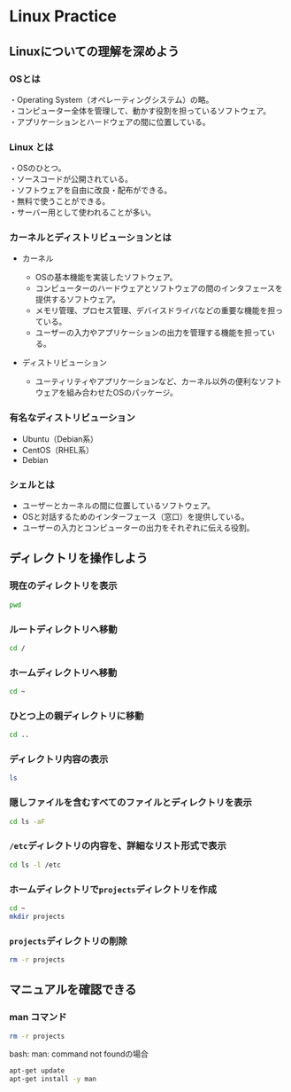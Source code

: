 # Linux Practice  


## Linuxについての理解を深めよう  

### OSとは  
・Operating System（オペレーティングシステム）の略。  
・コンピューター全体を管理して、動かす役割を担っているソフトウェア。  
・アプリケーションとハードウェアの間に位置している。  

### Linux とは
・OSのひとつ。  
・ソースコードが公開されている。  
・ソフトウェアを自由に改良・配布ができる。  
・無料で使うことができる。  
・サーバー用として使われることが多い。  

### カーネルとディストリビューションとは  
- カーネル
  - OSの基本機能を実装したソフトウェア。  
  - コンピューターのハードウェアとソフトウェアの間のインタフェースを提供するソフトウェア。  
  - メモリ管理、プロセス管理、デバイスドライバなどの重要な機能を担っている。  
  - ユーザーの入力やアプリケーションの出力を管理する機能を担っている。  
  
- ディストリビューション  
  - ユーティリティやアプリケーションなど、カーネル以外の便利なソフトウェアを組み合わせたOSのパッケージ。  

### 有名なディストリビューション  
- Ubuntu（Debian系）  
- CentOS（RHEL系）  
- Debian  

### シェルとは  
- ユーザーとカーネルの間に位置しているソフトウェア。  
- OSと対話するためのインターフェース（窓口）を提供している。  
- ユーザーの入力とコンピューターの出力をそれぞれに伝える役割。  


## ディレクトリを操作しよう  

### 現在のディレクトリを表示
```bash
pwd
```

### ルートディレクトリへ移動
```bash
cd /
```

### ホームディレクトリへ移動
```bash
cd ~
```

### ひとつ上の親ディレクトリに移動
```bash
cd ..
```

### ディレクトリ内容の表示
```bash
ls
```

### 隠しファイルを含むすべてのファイルとディレクトリを表示
```bash
cd ls -aF
```

### `/etc`ディレクトリの内容を、詳細なリスト形式で表示
```bash
cd ls -l /etc
```

### ホームディレクトリで`projects`ディレクトリを作成
```bash
cd ~
mkdir projects
```

### `projects`ディレクトリの削除
```bash
rm -r projects
```


## マニュアルを確認できる  

### man コマンド
```bash
rm -r projects
```

bash: man: command not foundの場合
```bash
apt-get update
apt-get install -y man
```